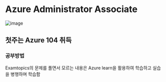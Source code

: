 # Azure Administrator Associate

![image](https://github.com/JoEunSae/Internship/assets/83803199/f038ce09-a2b3-4e0c-830c-db21bcad4e4c)


## 첫주는 Azure 104 취득

### 공부방법

Examtopics의 문제를 풀면서 모르는 내용은 Azure learn을 활용하여 학습하고
실습을 병행하며 학습함


